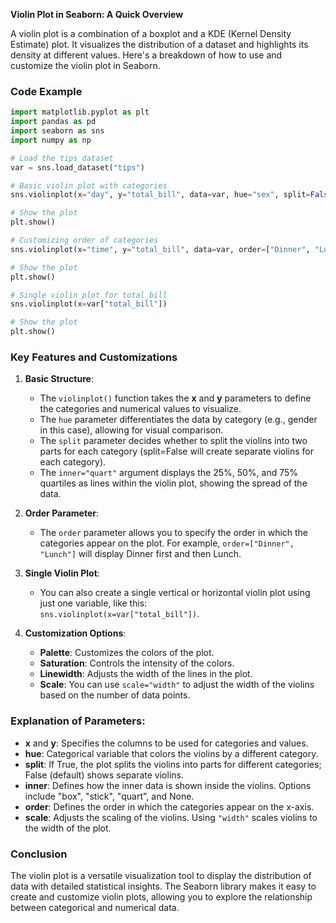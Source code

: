 **Violin Plot in Seaborn: A Quick Overview**

A violin plot is a combination of a boxplot and a KDE (Kernel Density Estimate) plot. It visualizes the distribution of a dataset and highlights its density at different values. Here's a breakdown of how to use and customize the violin plot in Seaborn.

### Code Example
```python
import matplotlib.pyplot as plt
import pandas as pd
import seaborn as sns
import numpy as np

# Load the tips dataset
var = sns.load_dataset("tips")

# Basic violin plot with categories
sns.violinplot(x="day", y="total_bill", data=var, hue="sex", split=False, inner="quart")

# Show the plot
plt.show()

# Customizing order of categories
sns.violinplot(x="time", y="total_bill", data=var, order=["Dinner", "Lunch"])

# Show the plot
plt.show()

# Single violin plot for total_bill
sns.violinplot(x=var["total_bill"])

# Show the plot
plt.show()
```

### Key Features and Customizations

1. **Basic Structure**:  
   - The `violinplot()` function takes the **x** and **y** parameters to define the categories and numerical values to visualize.
   - The `hue` parameter differentiates the data by category (e.g., gender in this case), allowing for visual comparison.
   - The `split` parameter decides whether to split the violins into two parts for each category (split=False will create separate violins for each category).
   - The `inner="quart"` argument displays the 25%, 50%, and 75% quartiles as lines within the violin plot, showing the spread of the data.
   
2. **Order Parameter**:  
   - The `order` parameter allows you to specify the order in which the categories appear on the plot. For example, `order=["Dinner", "Lunch"]` will display Dinner first and then Lunch.

3. **Single Violin Plot**:  
   - You can also create a single vertical or horizontal violin plot using just one variable, like this:  
     `sns.violinplot(x=var["total_bill"])`.

4. **Customization Options**:  
   - **Palette**: Customizes the colors of the plot.
   - **Saturation**: Controls the intensity of the colors.
   - **Linewidth**: Adjusts the width of the lines in the plot.
   - **Scale**: You can use `scale="width"` to adjust the width of the violins based on the number of data points.

### Explanation of Parameters:
- **x** and **y**: Specifies the columns to be used for categories and values.
- **hue**: Categorical variable that colors the violins by a different category.
- **split**: If True, the plot splits the violins into parts for different categories; False (default) shows separate violins.
- **inner**: Defines how the inner data is shown inside the violins. Options include "box", "stick", "quart", and None.
- **order**: Defines the order in which the categories appear on the x-axis.
- **scale**: Adjusts the scaling of the violins. Using `"width"` scales violins to the width of the plot.

### Conclusion
The violin plot is a versatile visualization tool to display the distribution of data with detailed statistical insights. The Seaborn library makes it easy to create and customize violin plots, allowing you to explore the relationship between categorical and numerical data.
